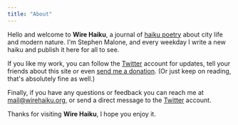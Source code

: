 ```yaml
---
title: "About"
---
```


Hello and welcome to **Wire Haiku**, a journal of [haiku poetry][1] about city life and modern nature. I'm Stephen Malone, and every weekday I write a new haiku and publish it here for all to see.

If you like my work, you can follow the [Twitter][2] account for updates, tell your friends about this site or even [send me a donation][3]. (Or just keep on reading, that's absolutely fine as well.) 

Finally, if you have any questions or feedback you can reach me at [mail@wirehaiku.org][4], or send a direct message to the [Twitter][2] account. 

Thanks for visiting **Wire Haiku**, I hope you enjoy it.

[1]: https://en.wikipedia.org/wiki/Haiku
[2]: https://twitter.com/wirehaiku
[3]: https://ko-fi.com/wirehaiku
[4]: mailto:mail@wirehaiku.org
